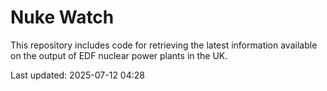 # Nuke Watch

This repository includes code for retrieving the latest information available on the output of EDF nuclear power plants in the UK.

Last updated: 2025-07-12 04:28